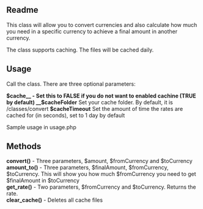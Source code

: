 ## Readme

This class will allow you to convert currencies and also calculate how much you need in a specific currency to achieve a final amount in another currency.  
  
The class supports caching. The files will be cached daily.

## Usage

Call the class. There are three optional parameters:  
  
__$cache__ - Set this to FALSE if you do not want to enabled cachine (TRUE by default)  
__$cacheFolder__ Set your cache folder. By default, it is /classes/convert 
__$cacheTimeout__ Set the amount of time the rates are cached for (in seconds), set to 1 day by default  

Sample usage in usage.php
  
## Methods

__convert()__ - Three parameters, $amount, $fromCurrency and $toCurrency  
__amount_to()__ - Three parameters, $finalAmount, $fromCurrency, $toCurrency. This will show you how much $fromCurrency you need to get $finalAmount in $toCurrency  
__get_rate()__ - Two parameters, $fromCurrency and $toCurrency. Returns the rate.  
__clear_cache()__ - Deletes all cache files


